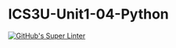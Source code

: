 # ICS3U-Unit1-04-Python

[![GitHub's Super Linter](https://github.com/Peter-Gemmell/ICS3U-Unit1-04-Python/workflows/GitHub's%20Super%20Linter/badge.svg)](https://github.com/Peter-Gemmell/ICS3U-Unit1-04-Python/actions)
